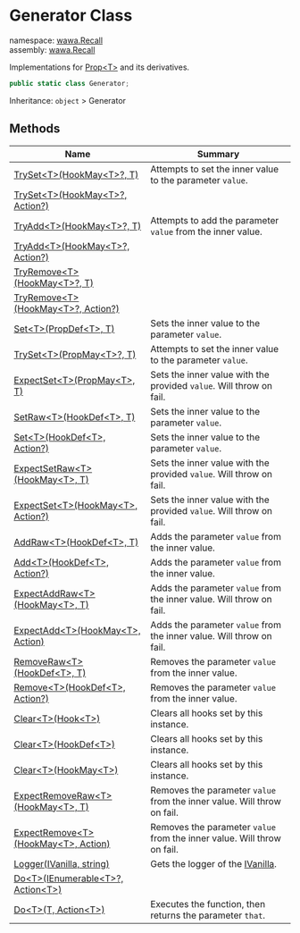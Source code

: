 # Generator Class

namespace: [wawa\.Recall](../wawa.Recall.md)<br />
assembly: [wawa\.Recall](../../wawa.Recall.md)

Implementations for [Prop\<T\>](../../wawa.Recall/wawa.Recall/Prop\`1.md) and its derivatives\.

```csharp
public static class Generator;
```

Inheritance: `object` > Generator

## Methods

| Name | Summary |
|------|---------|
| [TrySet\<T\>\(HookMay\<T\>?, T\)](./Generator/TrySet.md) | Attempts to set the inner value to the parameter `value`\. |
| [TrySet\<T\>\(HookMay\<T\>?, Action?\)](./Generator/TrySet.md) |  |
| [TryAdd\<T\>\(HookMay\<T\>?, T\)](./Generator/TryAdd.md) | Attempts to add the parameter `value` from the inner value\. |
| [TryAdd\<T\>\(HookMay\<T\>?, Action?\)](./Generator/TryAdd.md) |  |
| [TryRemove\<T\>\(HookMay\<T\>?, T\)](./Generator/TryRemove.md) |  |
| [TryRemove\<T\>\(HookMay\<T\>?, Action?\)](./Generator/TryRemove.md) |  |
| [Set\<T\>\(PropDef\<T\>, T\)](./Generator/Set.md) | Sets the inner value to the parameter `value`\. |
| [TrySet\<T\>\(PropMay\<T\>?, T\)](./Generator/TrySet.md) | Attempts to set the inner value to the parameter `value`\. |
| [ExpectSet\<T\>\(PropMay\<T\>, T\)](./Generator/ExpectSet.md) | Sets the inner value with the provided `value`\. Will throw on fail\. |
| [SetRaw\<T\>\(HookDef\<T\>, T\)](./Generator/SetRaw.md) | Sets the inner value to the parameter `value`\. |
| [Set\<T\>\(HookDef\<T\>, Action?\)](./Generator/Set.md) | Sets the inner value to the parameter `value`\. |
| [ExpectSetRaw\<T\>\(HookMay\<T\>, T\)](./Generator/ExpectSetRaw.md) | Sets the inner value with the provided `value`\. Will throw on fail\. |
| [ExpectSet\<T\>\(HookMay\<T\>, Action?\)](./Generator/ExpectSet.md) | Sets the inner value with the provided `value`\. Will throw on fail\. |
| [AddRaw\<T\>\(HookDef\<T\>, T\)](./Generator/AddRaw.md) | Adds the parameter `value` from the inner value\. |
| [Add\<T\>\(HookDef\<T\>, Action?\)](./Generator/Add.md) | Adds the parameter `value` from the inner value\. |
| [ExpectAddRaw\<T\>\(HookMay\<T\>, T\)](./Generator/ExpectAddRaw.md) | Adds the parameter `value` from the inner value\. Will throw on fail\. |
| [ExpectAdd\<T\>\(HookMay\<T\>, Action\)](./Generator/ExpectAdd.md) | Adds the parameter `value` from the inner value\. Will throw on fail\. |
| [RemoveRaw\<T\>\(HookDef\<T\>, T\)](./Generator/RemoveRaw.md) | Removes the parameter `value` from the inner value\. |
| [Remove\<T\>\(HookDef\<T\>, Action?\)](./Generator/Remove.md) | Removes the parameter `value` from the inner value\. |
| [Clear\<T\>\(Hook\<T\>\)](./Generator/Clear.md) | Clears all hooks set by this instance\. |
| [Clear\<T\>\(HookDef\<T\>\)](./Generator/Clear.md) | Clears all hooks set by this instance\. |
| [Clear\<T\>\(HookMay\<T\>\)](./Generator/Clear.md) | Clears all hooks set by this instance\. |
| [ExpectRemoveRaw\<T\>\(HookMay\<T\>, T\)](./Generator/ExpectRemoveRaw.md) | Removes the parameter `value` from the inner value\. Will throw on fail\. |
| [ExpectRemove\<T\>\(HookMay\<T\>, Action\)](./Generator/ExpectRemove.md) | Removes the parameter `value` from the inner value\. Will throw on fail\. |
| [Logger\(IVanilla, string\)](./Generator/Logger.md) | Gets the logger of the [IVanilla](../../wawa.Recall/wawa.Recall/IVanilla.md)\. |
| [Do\<T\>\(IEnumerable\<T\>?, Action\<T\>\)](./Generator/Do.md) |  |
| [Do\<T\>\(T, Action\<T\>\)](./Generator/Do.md) | Executes the function, then returns the parameter `that`\. |

